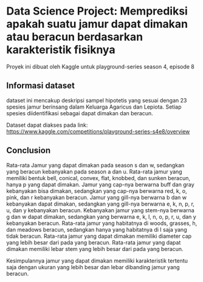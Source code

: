 # Data Science Project: Memprediksi apakah suatu jamur dapat dimakan atau beracun berdasarkan karakteristik fisiknya
Proyek ini dibuat oleh Kaggle untuk playground-series season 4, episode 8

## Informasi dataset
dataset ini mencakup deskripsi sampel hipotetis yang sesuai dengan 23 spesies jamur berinsang dalam Keluarga Agaricus dan Lepiota. Setiap spesies diidentifikasi sebagai dapat dimakan dan beracun. 

Dataset dapat diakses pada link: https://www.kaggle.com/competitions/playground-series-s4e8/overview

## Conclusion
Rata-rata Jamur yang dapat dimakan pada season s dan w, sedangkan yang beracun kebanyakan pada season a dan u. Rata-rata jamur yang memiliki bentuk bell, conical, convex, flat, knobbed, dan sunken beracun, hanya p yang dapat dimakan. Jamur yang cap-nya berwarna buff dan gray kebanyakan bisa dimakan, sedangkan yang cap-nya berwarna red, k, o, pink, dan r kebanyakan beracun. Jamur yang gill-nya berwarna b dan w kebanyakan dapat dimakan, sedangkan yang gill-nya berwarna e, k, n, p, r, u, dan y kebanyakan beracun. Kebanyakan jamur yang stem-nya berwarna g dan w dapat dimakan, sedangkan yang berwarna e, k, l, n, o, p, r, u, dan y kebanyakan beracun. Rata-rata jamur yang habitatnya di woods, grasses, h, dan meadows beracun, sedangkan hanya yang habitatnya di I saja yang tidak beracun. Rata-rata jamur yang dapat dimakan memiliki diameter cap yang lebih besar dari pada yang beracun. Rata-rata jamur yang dapat dimakan memiliki lebar stem yang lebih besar dari pada yang beracun.

Kesimpulannya jamur yang dapat dimakan memiliki karakteristik tertentu saja dengan ukuran yang lebih besar dan lebar dibanding jamur yang beracun.

